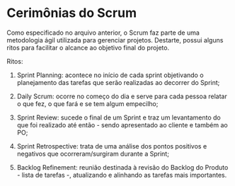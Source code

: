 # Cerimônias do Scrum

Como especificado no arquivo anterior, o Scrum faz parte de uma metodologia ágil utilizada para gerenciar projetos. Destarte, possui alguns ritos para facilitar o alcance ao objetivo final do projeto.

Ritos:

1. Sprint Planning: acontece no início de cada sprint objetivando o planejamento das tarefas que serão realizadas ao decorrer do Sprint;

2. Daily Scrum: ocorre no começo do dia e serve para cada pessoa relatar o que fez, o que fará e se tem algum empecilho;

3. Sprint Review: sucede o final de um Sprint e traz um levantamento do que foi realizado até então - sendo apresentado ao cliente e também ao PO;

4. Sprint Retrospective: trata de uma análise dos pontos positivos e negativos que ocorreram/surgiram durante a Sprint;

5. Backlog Refinement: reunião destinada à revisão do Backlog do Produto - lista de tarefas -, atualizando e alinhando as tarefas mais importantes.